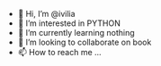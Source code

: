 - 👋 Hi, I’m @ivilia
- 👀 I’m interested in PYTHON
- 🌱 I’m currently learning nothing
- 💞️ I’m looking to collaborate on book
- 📫 How to reach me ...

<!---
ivilia/ivilia is a ✨ special ✨ repository because its `README.md` (this file) appears on your GitHub profile.
You can click the Preview link to take a look at your changes.
--->
